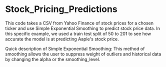 # Stock_Pricing_Predictions
This code takes a CSV from Yahoo Finance of stock prices for a chosen ticker and use Simple Exponential Smoothing to predict stock price data. In this specific example, we used a train test split of 50 to 201 to see how accurate the model is at predicting Aaple's stock price.

Quick description of Simple Exponential Smoothing: This method of smoothing allows the user to suppress weight of outliers and historical data by changing the alpha or the smoothing_level.
